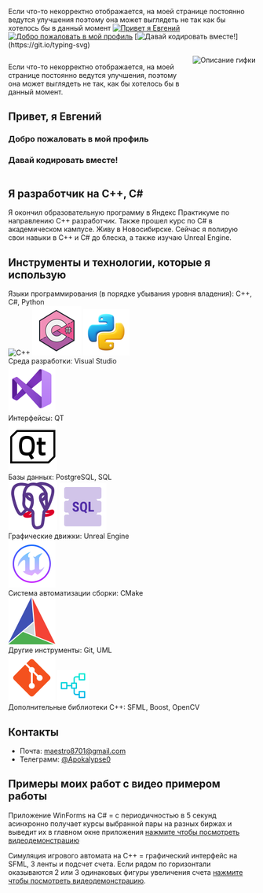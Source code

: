 Если что-то некорректно отображается, на моей странице постоянно ведутся улучшения поэтому она может выглядеть не так как бы хотелось бы в данный момент
[![Привет я Евгений](https://readme-typing-svg.demolab.com?font=Fira+Code&pause=1000&color=0E44FD&background=FF8B3A00&center=true&width=870&height=100&lines=Привет+я+Евгений)](https://git.io/typing-svg)
[![Добро пожаловать в мой профиль](https://readme-typing-svg.demolab.com?font=Fira+Code&pause=1000&color=00FF00&background=FF8B3A00&center=true&width=870&height=100&lines=Добро+пожаловать+в+мой+профиль)](https://git.io/typing-svg)
[![Давай кодировать вместе!](https://readme-typing-svg.demolab.com?font=Fira+Code&pause=1000&color=FF0000&background=FF8B3A00&center=true&width=870&height=100&lines=Давай+кодировать+вместе!)](https://git.io/typing-svg)

<div style="display: flex; align-items: flex-start;">
    <div style="flex: 1; margin-right: 20px;">
        <p style="animation: fadeIn 1s;">Если что-то некорректно отображается, на моей странице постоянно ведутся улучшения, поэтому она может выглядеть не так, как бы хотелось бы в данный момент.</p>
        <h2 style="animation: fadeIn 1s;">Привет, я Евгений</h2>
        <h3 style="animation: fadeIn 1s;">Добро пожаловать в мой профиль</h3>
        <h3 style="animation: fadeIn 1s;">Давай кодировать вместе!</h3>
    </div>
    <div>
        <img src="URL_ВАШЕЙ_ГИФКИ.gif" alt="Описание гифки" style="max-width: 300px;"/>
    </div>
</div>

<style>
@keyframes fadeIn {
    from { opacity: 0; }
    to { opacity: 1; }
}
</style>

## Я разработчик на C++, C#
Я окончил образовательную программу в Яндекс Практикуме по направлению C++ разработчик. Также прошел курс по C# в академическом кампусе.
Живу в Новосибирске.
Сейчас я полирую свои навыки в C++ и C# до блеска, а также изучаю Unreal Engine.

## Инструменты и технологии, которые я использую
Языки программирования (в порядке убывания уровня владения): С++, С#, Python <br> 
<img src="https://github.com/Maestro8701/Maestro8701/blob/main/%D0%A1++.png?raw=true" alt="C++"> <img src="https://github.com/Maestro8701/Maestro8701/blob/main/C%23.png?raw=true" alt="C#"> <img src="https://github.com/Maestro8701/Maestro8701/blob/main/Python.png" alt="Python"> <br>
Среда разработки: Visual Studio <br> 
<img src="https://github.com/Maestro8701/Maestro8701/blob/main/visual_studio.png" alt="Visual Studio"> <br>
Интерфейсы: QT <br> 
<img src="https://github.com/Maestro8701/Maestro8701/blob/main/QT.png" alt="QT"> <br>
Базы данных: PostgreSQL, SQL <br> 
<img src="https://github.com/Maestro8701/Maestro8701/blob/main/postgresql.png" alt="PostgreSQL"> 
<img src="https://github.com/Maestro8701/Maestro8701/blob/main/SQL.png" alt="SQL"> <br>
Графические движки: Unreal Engine <br>
<img src="https://github.com/Maestro8701/Maestro8701/blob/main/unreal-engine.png" alt="Unreal Engine"> <br>
Система автоматизации сборки: CMake <br>
<img src="https://github.com/Maestro8701/Maestro8701/blob/main/cmake.png" alt="CMake"> <br>
Другие инструменты: Git, UML <br>
<img src="https://github.com/Maestro8701/Maestro8701/blob/main/git.png" alt="Git"> 
<img src="https://github.com/Maestro8701/Maestro8701/blob/main/UML64.png" alt="UML"> <br>
Дополнительные библиотеки C++: SFML, Boost, OpenCV

## Контакты
- Почта: [maestro8701@gmail.com](maestro8701@gmail.com)
- Телеграмм: [@Apokalypse0](@Apokalypse0)

## Примеры моих работ с видео примером работы
Приложение WinForms на С# = с периодичностью в 5 секунд асинхронно получает курсы выбранной пары на разных биржах и выведит их в главном окне приложения [нажмите чтобы посмотреть видеодемонстрацию](https://youtu.be/N685u4717Wc)

Симуляция игрового автомата на С++ = графический интерфейс на SFML, 3 ленты и подсчет счета. Если рядом по горизонтали оказываются 2 или 3 одинаковых фигуры увеличения счета [нажмите чтобы посмотреть видеодемонстрацию](https://www.youtube.com/watch?v=rsspbTZuP6A&ab_channel=%D0%95%D0%B2%D0%B3%D0%B5%D0%BD%D0%B8%D0%B9%D0%90%D0%BD%D0%BA%D1%83%D1%86%D0%B0).



<!--
Размер иконок 100

**Maestro8701/Maestro8701** is a ✨ _special_ ✨ repository because its `README.md` (this file) appears on your GitHub profile.

Here are some ideas to get you started:

- 🔭 I’m currently working on ...
- 🌱 I’m currently learning ...
- 👯 I’m looking to collaborate on ...
- 🤔 I’m looking for help with ...
- 💬 Ask me about ...
- 📫 How to reach me: ...
- 😄 Pronouns: ...
- ⚡ Fun fact: ...
-->
